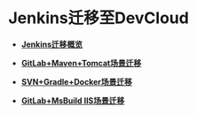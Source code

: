 # **Jenkins迁移至DevCloud**<a name="devcloud_migration_0500"></a>

-   **[Jenkins迁移概览](Jenkins迁移概览.md)**  

-   **[GitLab+Maven+Tomcat场景迁移](GitLab+Maven+Tomcat场景迁移.md)**  

-   **[SVN+Gradle+Docker场景迁移](SVN+Gradle+Docker场景迁移.md)**  

-   **[GitLab+MsBuild IIS场景迁移](GitLab+MsBuild-IIS场景迁移.md)**  


